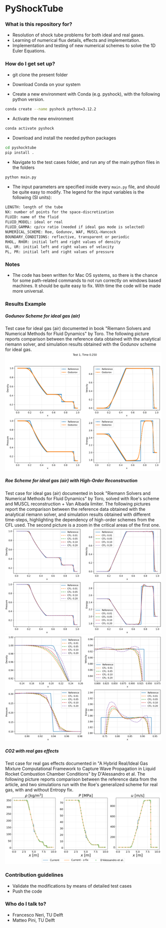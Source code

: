 # PyShockTube #



### What is this repository for? ###

* Resolution of shock tube problems for both ideal and real gases.
* Learning of numerical flux details, effects and implementation.
* Implementation and testing of new numerical schemes to solve the 1D Euler Equations.





### How do I get set up? ###

* git clone the present folder

* Download Conda on your system

* Create a new environment with Conda (e.g. pyshock), with the following python version.
```bash
conda create --name pyshock python=3.12.2
```

* Activate the new environment
```bash
conda activate pyshock
```

* Download and install the needed python packages
```bash
cd pyshocktube
pip install .
```

* Navigate to the test cases folder, and run any of the main python files in the folders
```bash
python main.py
```

- The input parameters are specified inside every `main.py` file, and should be quite easy to modify. The legend for the input variables is the following (SI units):
```
LENGTH: length of the tube
NX: number of points for the space-discretization
FLUID: name of the fluid
FLUID_MODEL: ideal or real
FLUID_GAMMA: cp/cv ratio (needed if ideal gas mode is selected) 
NUMERICAL_SCHEME: Roe, Godunov, WAF, MUSCL-Hancock
BOUNDARY_CONDITIONS: reflective, transparent or periodic
RHOL, RHOR: initial left and right values of density
UL, UR: initial left and right values of velocity
PL, PR: initial left and right values of pressure
```



### Notes ###
* The code has been written for Mac OS systems, so there is the chance for some path-related commands to not run correctly
on windows based machines. It should be quite easy to fix. With time the code will be made more universal.





### Results Example ###

##### Godunov Scheme for ideal gas (air) #####
Test case for ideal gas (air) documented in book "Riemann Solvers and Numerical Methods for Fluid Dynamics" by Toro.
The following picture reports comparison between the reference data obtained with the analytical riemann solver, and simulation results obtained with the Godunov scheme for ideal gas.
![Description of image](images/godunov_idealgas.png)

##### Roe Scheme for ideal gas (air) with High-Order Reconstruction #####
Test case for ideal gas (air) documented in book "Riemann Solvers and Numerical Methods for Fluid Dynamics" by Toro, solved with Roe's scheme and MUSCL reconstruction + Van Albada limiter.
The following pictures report the comparison between the reference data obtained with the analytical riemann solver, and simulation results obtained with different time-steps, highlighting the dependency of high-order schemes from the CFL used. The second picture is a zoom in the critical areas of the first one.
![Description of image](images/high_order.png)
![Description of image](images/high_order_zoom.png)

##### CO2 with real gas effects #####
Test case for real gas effects documented in "A Hybrid Real/Ideal Gas Mixture Computational Framework to Capture Wave Propagation in Liquid Rocket Combustion Chamber Conditions" by D'Alessandro et al.
The following picture reports comparison between the reference data from the article, and two simulations run with the
Roe's generalized scheme for real gas, with and without Entropy fix.
![Description of image](images/co2_validation.png)

### Contribution guidelines ###

* Validate the modifications by means of detailed test cases
* Push the code

### Who do I talk to? ###

* Francesco Neri, TU Delft
* Matteo Pini, TU Delft